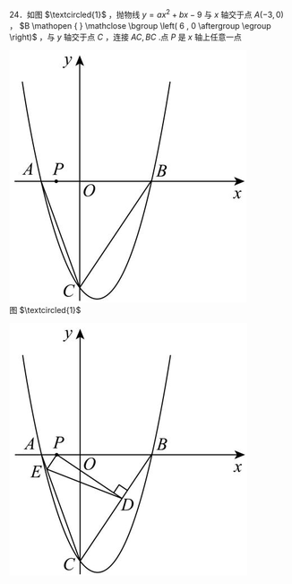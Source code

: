 24．如图 $\textcircled{1}$ ，抛物线 $y = a x ^ { 2 } + b x - 9$ 与 $x$ 轴交于点 $A \left( - 3 , 0 \right)$ ， $B \mathopen { } \mathclose \bgroup \left( 6 , 0 \aftergroup \egroup \right)$ ，与 $y$ 轴交于点 $C$ ，连接 $A C , B C$ .点 $P$ 是 $x$ 轴上任意一点

![](<../../qs_image_DB/专题3-2_一网打尽14类·二次函数的存在性问题（解析版）_/0daaf19a5ced8100a08c1741d0716e7475f356675e812abac33a5bffe0aafc50.jpg>)  
图 $\textcircled{1}$

![](<../../qs_image_DB/专题3-2_一网打尽14类·二次函数的存在性问题（解析版）_/c58ab69c9b7282ded22fc02fab43efde995b5ca95a15039b947ccf93b49fba79.jpg>)  
